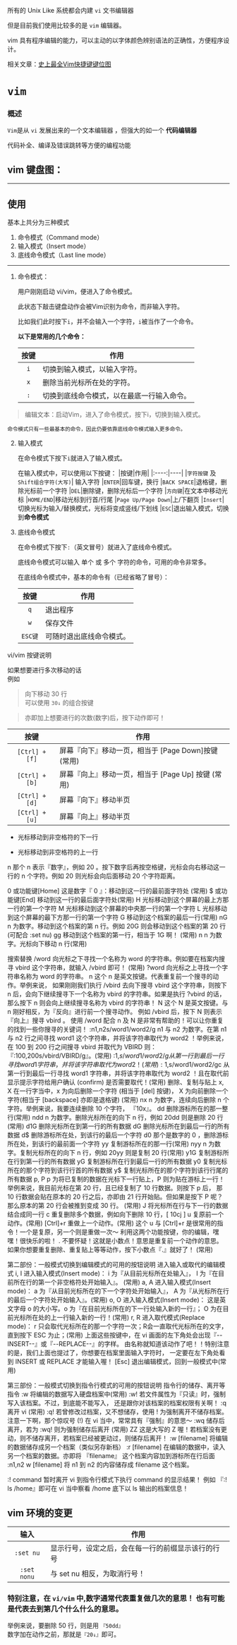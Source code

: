 所有的 Unix Like 系统都会内建 `vi` 文书编辑器

但是目前我们使用比较多的是 `vim` 编辑器。

vim 具有程序编辑的能力，可以主动的以字体颜色辨别语法的正确性，方便程序设计。

相关文章：[史上最全Vim快捷键键位图](http://www.runoob.com/w3cnote/all-vim-cheatsheat.html)

# `vim`


### 概述
`Vim`是从 `vi` 发展出来的一个文本编辑器 ，但强大的如一个 **代码编辑器**

代码补全、编译及错误跳转等方便的编程功能


## vim 键盘图：


---

## 使用

基本上共分为三种模式
1. 命令模式（Command mode）
2. 输入模式（Insert mode）
3. 底线命令模式（Last line mode）
<hr/>

1. 命令模式：
    
    用户刚刚启动 vi/vim，便进入了命令模式。

    此状态下敲击键盘动作会被Vim识别为命令，而非输入字符。
    
    比如我们此时按下`i`，并不会输入一个字符，`i`被当作了一个命令。

    **以下是常用的几个命令：**
    
    |按键|作用|
    |:----:|----|
    |`i`| 切换到输入模式，以输入字符。
    |`x`| 删除当前光标所在处的字符。
    |`:`| 切换到底线命令模式，以在最底一行输入命令。
    

> 编辑文本：启动Vim，进入了命令模式，按下i，切换到输入模式。

    命令模式只有一些最基本的命令，因此仍要依靠底线命令模式输入更多命令。

2. 输入模式
    
    在命令模式下按下`i`就进入了输入模式。

    在输入模式中，可以使用以下按键：
    |按键|作用|
    |:----:|----|
    |`字符按键` 及 `Shift组合字符(大写)`| 输入字符
    |`ENTER`|回车键，换行
    |`BACK SPACE`|退格键，删除光标前一个字符
    |`DEL`|删除键，删除光标后一个字符
    |`方向键`|在文本中移动光标
    |`HOME/END`|移动光标到行首/行尾
    |`Page Up/Page Down`|上/下翻页
    |`Insert`|切换光标为输入/替换模式，光标将变成竖线/下划线
    |`ESC`|退出输入模式，切换到**命令模式**



3. 底线命令模式
    
    在命令模式下按下`:`（英文冒号）就进入了底线命令模式。

    底线命令模式可以输入 单个 或 多个 字符的命令，可用的命令非常多。

    在底线命令模式中，基本的命令有（已经省略了冒号）：
    
    |按键|作用|
    |:----:|----|
    |`q`| 退出程序
    |`w`| 保存文件
    |`ESC键`|可随时退出底线命令模式。


vi/vim 按键说明

如果想要进行多次移动的话
<br/>例如
>向下移动 30 行<br/>
>可以使用 `30↓` 的组合按键

>亦即加上想要进行的次数(数字)后，按下动作即可！

|按键|作用|
|:----:|----|
|`[Ctrl] + [f]`|	屏幕『向下』移动一页，相当于 [Page Down]按键 (常用)
|`[Ctrl] + [b]`|	屏幕『向上』移动一页，相当于 [Page Up] 按键 (常用)
|`[Ctrl] + [d]`|	屏幕『向下』移动半页
|`[Ctrl] + [u]`|	屏幕『向上』移动半页

+	光标移动到非空格符的下一行
-	光标移动到非空格符的上一行

n<space>	那个 n 表示『数字』，例如 20 。按下数字后再按空格键，光标会向右移动这一行的 n 个字符。例如 20<space> 则光标会向后面移动 20 个字符距离。

0 或功能键[Home]	这是数字『 0 』：移动到这一行的最前面字符处 (常用)
$ 或功能键[End]	移动到这一行的最后面字符处(常用)
H	光标移动到这个屏幕的最上方那一行的第一个字符
M	光标移动到这个屏幕的中央那一行的第一个字符
L	光标移动到这个屏幕的最下方那一行的第一个字符
G	移动到这个档案的最后一行(常用)
nG	n 为数字。移动到这个档案的第 n 行。例如 20G 则会移动到这个档案的第 20 行(可配合 :set nu)
gg	移动到这个档案的第一行，相当于 1G 啊！ (常用)
n<Enter>	n 为数字。光标向下移动 n 行(常用)



搜索替换
/word	向光标之下寻找一个名称为 word 的字符串。例如要在档案内搜寻 vbird 这个字符串，就输入 /vbird 即可！ (常用)
?word	向光标之上寻找一个字符串名称为 word 的字符串。
n	这个 n 是英文按键。代表重复前一个搜寻的动作。举例来说， 如果刚刚我们执行 /vbird 去向下搜寻 vbird 这个字符串，则按下 n 后，会向下继续搜寻下一个名称为 vbird 的字符串。如果是执行 ?vbird 的话，那么按下 n 则会向上继续搜寻名称为 vbird 的字符串！
N	这个 N 是英文按键。与 n 刚好相反，为『反向』进行前一个搜寻动作。 例如 /vbird 后，按下 N 则表示『向上』搜寻 vbird 。
使用 /word 配合 n 及 N 是非常有帮助的！可以让你重复的找到一些你搜寻的关键词！
:n1,n2s/word1/word2/g	n1 与 n2 为数字。在第 n1 与 n2 行之间寻找 word1 这个字符串，并将该字符串取代为 word2 ！举例来说，在 100 到 200 行之间搜寻 vbird 并取代为 VBIRD 则：
『:100,200s/vbird/VBIRD/g』。(常用)
:1,$s/word1/word2/g	从第一行到最后一行寻找 word1 字符串，并将该字符串取代为 word2 ！(常用)
:1,$s/word1/word2/gc	从第一行到最后一行寻找 word1 字符串，并将该字符串取代为 word2 ！且在取代前显示提示字符给用户确认 (confirm) 是否需要取代！(常用)
删除、复制与贴上
x, X	在一行字当中，x 为向后删除一个字符 (相当于 [del] 按键)， X 为向前删除一个字符(相当于 [backspace] 亦即是退格键) (常用)
nx	n 为数字，连续向后删除 n 个字符。举例来说，我要连续删除 10 个字符， 『10x』。
dd	删除游标所在的那一整行(常用)
ndd	n 为数字。删除光标所在的向下 n 行，例如 20dd 则是删除 20 行 (常用)
d1G	删除光标所在到第一行的所有数据
dG	删除光标所在到最后一行的所有数据
d$	删除游标所在处，到该行的最后一个字符
d0	那个是数字的 0 ，删除游标所在处，到该行的最前面一个字符
yy	复制游标所在的那一行(常用)
nyy	n 为数字。复制光标所在的向下 n 行，例如 20yy 则是复制 20 行(常用)
y1G	复制游标所在行到第一行的所有数据
yG	复制游标所在行到最后一行的所有数据
y0	复制光标所在的那个字符到该行行首的所有数据
y$	复制光标所在的那个字符到该行行尾的所有数据
p, P	p 为将已复制的数据在光标下一行贴上，P 则为贴在游标上一行！ 举例来说，我目前光标在第 20 行，且已经复制了 10 行数据。则按下 p 后， 那 10 行数据会贴在原本的 20 行之后，亦即由 21 行开始贴。但如果是按下 P 呢？ 那么原本的第 20 行会被推到变成 30 行。 (常用)
J	将光标所在行与下一行的数据结合成同一行
c	重复删除多个数据，例如向下删除 10 行，[ 10cj ]
u	复原前一个动作。(常用)
[Ctrl]+r	重做上一个动作。(常用)
这个 u 与 [Ctrl]+r 是很常用的指令！一个是复原，另一个则是重做一次～ 利用这两个功能按键，你的编辑，嘿嘿！很快乐的啦！
.	不要怀疑！这就是小数点！意思是重复前一个动作的意思。 如果你想要重复删除、重复贴上等等动作，按下小数点『.』就好了！ (常用)


第二部份：一般模式切换到编辑模式的可用的按钮说明
进入输入或取代的编辑模式
i, I	进入输入模式(Insert mode)：
i 为『从目前光标所在处输入』， I 为『在目前所在行的第一个非空格符处开始输入』。 (常用)
a, A	进入输入模式(Insert mode)：
a 为『从目前光标所在的下一个字符处开始输入』， A 为『从光标所在行的最后一个字符处开始输入』。(常用)
o, O	进入输入模式(Insert mode)：
这是英文字母 o 的大小写。o 为『在目前光标所在的下一行处输入新的一行』； O 为在目前光标所在处的上一行输入新的一行！(常用)
r, R	进入取代模式(Replace mode)：
r 只会取代光标所在的那一个字符一次；R会一直取代光标所在的文字，直到按下 ESC 为止；(常用)
上面这些按键中，在 vi 画面的左下角处会出现『--INSERT--』或『--REPLACE--』的字样。 由名称就知道该动作了吧！！特别注意的是，我们上面也提过了，你想要在档案里面输入字符时， 一定要在左下角处看到 INSERT 或 REPLACE 才能输入喔！
[Esc]	退出编辑模式，回到一般模式中(常用)


第三部份：一般模式切换到指令行模式的可用的按钮说明
指令行的储存、离开等指令
:w	将编辑的数据写入硬盘档案中(常用)
:w!	若文件属性为『只读』时，强制写入该档案。不过，到底能不能写入， 还是跟你对该档案的档案权限有关啊！
:q	离开 vi (常用)
:q!	若曾修改过档案，又不想储存，使用 ! 为强制离开不储存档案。
注意一下啊，那个惊叹号 (!) 在 vi 当中，常常具有『强制』的意思～
:wq	储存后离开，若为 :wq! 则为强制储存后离开 (常用)
ZZ	这是大写的 Z 喔！若档案没有更动，则不储存离开，若档案已经被更动过，则储存后离开！
:w [filename]	将编辑的数据储存成另一个档案（类似另存新档）
:r [filename]	在编辑的数据中，读入另一个档案的数据。亦即将 『filename』 这个档案内容加到游标所在行后面
:n1,n2 w [filename]	将 n1 到 n2 的内容储存成 filename 这个档案。

:! command	暂时离开 vi 到指令行模式下执行 command 的显示结果！
例如
『:! ls /home』即可在 vi 当中察看 /home 底下以 ls 输出的档案信息！


## vim 环境的变更
|输入|作用|
|:----:|----|
|`:set nu`|	显示行号，设定之后，会在每一行的前缀显示该行的行号
|`:set nonu`|	与 set nu 相反，为取消行号！

### 特别注意，在 `vi/vim` 中,数字通常代表重复做几次的意思！ 也有可能是代表去到第几个什么什么的意思。

举例来说，要删除 50 行，则是用 `『50dd』 `<br/>
数字加在动作之前，那就是`『20↓』`即可。
